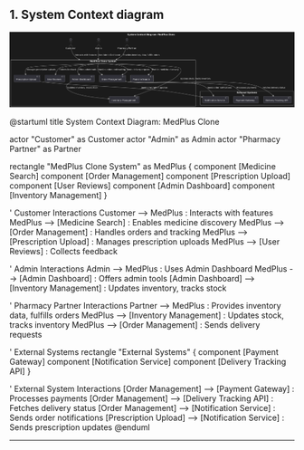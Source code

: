 ## 1. System Context diagram

![System Context Diagram](sys_context.png)

@startuml
title System Context Diagram: MedPlus Clone

actor "Customer" as Customer
actor "Admin" as Admin
actor "Pharmacy Partner" as Partner

rectangle "MedPlus Clone System" as MedPlus {
  component [Medicine Search]
  component [Order Management]
  component [Prescription Upload]
  component [User Reviews]
  component [Admin Dashboard]
  component [Inventory Management]
}

' Customer Interactions
Customer --> MedPlus : Interacts with features
MedPlus --> [Medicine Search] : Enables medicine discovery
MedPlus --> [Order Management] : Handles orders and tracking
MedPlus --> [Prescription Upload] : Manages prescription uploads
MedPlus --> [User Reviews] : Collects feedback

' Admin Interactions
Admin --> MedPlus : Uses Admin Dashboard
MedPlus --> [Admin Dashboard] : Offers admin tools
[Admin Dashboard] --> [Inventory Management] : Updates inventory, tracks stock

' Pharmacy Partner Interactions
Partner --> MedPlus : Provides inventory data, fulfills orders
MedPlus --> [Inventory Management] : Updates stock, tracks inventory
MedPlus --> [Order Management] : Sends delivery requests

' External Systems
rectangle "External Systems" {
  component [Payment Gateway]
  component [Notification Service]
  component [Delivery Tracking API]
}

' External System Interactions
[Order Management] --> [Payment Gateway] : Processes payments
[Order Management] --> [Delivery Tracking API] : Fetches delivery status
[Order Management] --> [Notification Service] : Sends order notifications
[Prescription Upload] --> [Notification Service] : Sends prescription updates
@enduml


---

